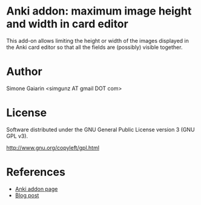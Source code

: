 Anki addon: maximum image height and width in card editor
=========================================================
This add-on allows limiting the height or width of the images displayed in the Anki card
editor so that all the fields are (possibly) visible together.

Author
======
Simone Gaiarin \<simgunz AT gmail DOT com\>

License
=======
Software distributed under the GNU General Public License version 3 (GNU GPL v3).

http://www.gnu.org/copyleft/gpl.html

References
=============
- [Anki addon page](https://ankiweb.net/shared/info/229181581)
- [Blog post](http://simgunz.org/anki-add-on-maximum-height-for-images-in-deck-browser/)
